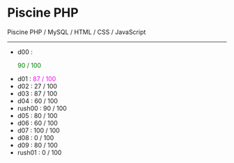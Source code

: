 # Piscine PHP

Piscine PHP / MySQL / HTML / CSS / JavaScript
____

- d00 : <p><font color="green">90 / 100</font></p>
- d01 : <font color="fuchsia">87 / 100</font>
- d02 : 27 / 100
- d03 : 87 / 100
- d04 : 60 / 100
- rush00 : 90 / 100
- d05 : 80 / 100
- d06 : 60 / 100
- d07 : 100 / 100
- d08 : 0 / 100
- d09 : 80 / 100
- rush01 : 0 / 100
